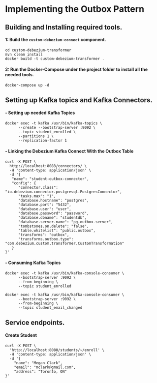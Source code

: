 # Implementing the Outbox Pattern

## Building and Installing required tools.

#### 1: Build the  `custom-debezium-connect` component.

```shell
cd custom-debezium-transformer
mvn clean install
docker build -t custom-debezium-transformer .
```

#### 2: Run the Docker-Compose under the project folder to install all the needed tools.

```shell
docker-compose up -d
```

## Setting up Kafka topics and Kafka Connectors.

#### - Setting up needed Kafka Topics
```shell
docker exec -t kafka /usr/bin/kafka-topics \
      --create --bootstrap-server :9092 \
      --topic student_enrolled \
      --partitions 1 \
      --replication-factor 1
```

#### - Linking the Debezium Kafka Connect With the Outbox Table
```shell
curl -X POST \
  http://localhost:8083/connectors/ \
  -H 'content-type: application/json' \
  -d '{
   "name": "student-outbox-connector",
   "config": {
      "connector.class": "io.debezium.connector.postgresql.PostgresConnector",
      "tasks.max": "1",
      "database.hostname": "postgres",
      "database.port": "5432",
      "database.user": "user",
      "database.password": "password",
      "database.dbname": "studentdb",
      "database.server.name": "pg-outbox-server",
      "tombstones.on.delete": "false",
      "table.whitelist": "public.outbox",
      "transforms": "outbox",
      "transforms.outbox.type": "com.debezium.custom.transformer.CustomTransformation"
   }
}'
```

#### - Consuming Kafka Topics
```shell
docker exec -t kafka /usr/bin/kafka-console-consumer \
      --bootstrap-server :9092 \
      --from-beginning \
      --topic student_enrolled

docker exec -t kafka /usr/bin/kafka-console-consumer \
      --bootstrap-server :9092 \
      --from-beginning \
      --topic student_email_changed
```

## Service endpoints.

#### Create Student
```shell
curl -X POST \
  'http://localhost:8080/students/~/enroll' \
  -H 'content-type: application/json' \
  -d '{ 
    "name": "Megan Clark",
    "email": "mclark@gmail.com",
    "address": "Toronto, ON"
}'
```
